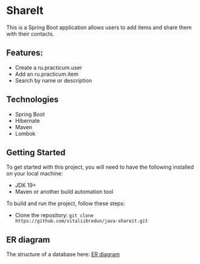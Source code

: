 # ShareIt 

This is a Spring Boot application allows users to add items and share them with their contacts. 
  
## Features:	
- Create a ru.practicum.user
- Add an ru.practicum.item
- Search by name or description

## Technologies
* Spring Boot
* Hibernate
* Maven
* Lombok
 
## Getting Started
To get started with this project, you will need to have the following installed on your local machine:

* JDK 19+
* Maven or another build automation tool 

To build and run the project, follow these steps:

* Clone the repository: `git clone https://github.com/vitaliibredun/java-shareit.git`

## ER diagram

The structure of a database here: [ER diagram](https://github.com/vitaliibredun/java-shareit/wiki/ER-diagram)
